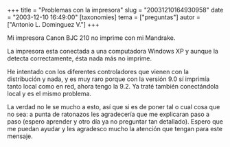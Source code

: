 +++
title = "Problemas con la impresora"
slug = "20031210164930958"
date = "2003-12-10 16:49:00"
[taxonomies]
tema = ["preguntas"]
autor = ["Antonio L. Dominguez V."]
+++

Mi impresora Canon BJC 210 no imprime con mi Mandrake.

La impresora esta conectada a una computadora Windows XP y aunque la
detecta correctamente, ésta nada más no imprime.

He intentado con los diferentes controladores que vienen con la
distribución y nada, y es muy raro porque con la versión 9.0 sí imprimía
tanto local como en red, ahora tengo la 9.2. Ya traté también
conectándola local y es el mismo problema.

<!-- more -->
La verdad no le se mucho a esto, así que si es de poner tal o cual cosa
que no sea: a punta de ratonazos les agradecería que me explicaran paso
a paso (espero aprender y otro día ya no preguntar tan detallado).
Espero que me puedan ayudar y les agradesco mucho la atención que tengan
para este mensaje.

